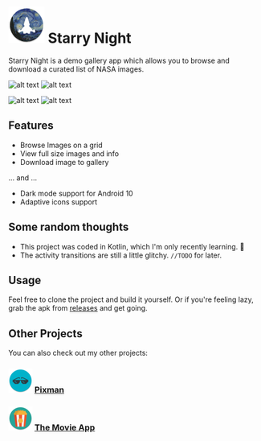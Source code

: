 # ![alt text](https://github.com/shahimclt/starrynight/blob/master/app/src/main/res/mipmap-hdpi/ic_launcher_round.png "Starry Night Logo") Starry Night

Starry Night is a demo gallery app which allows you to browse and download a curated list of NASA images.

<img src="https://user-images.githubusercontent.com/8318002/74280971-979cba80-4d43-11ea-9cf8-66aed54be45f.png" alt="alt text" width="400">  <img src="https://user-images.githubusercontent.com/8318002/74280966-966b8d80-4d43-11ea-8b7b-2a8202e8c7b9.png" alt="alt text" width="400">

<img src="https://user-images.githubusercontent.com/8318002/74280972-98355100-4d43-11ea-97dc-89d06057160b.png" alt="alt text" width="400">  <img src="https://user-images.githubusercontent.com/8318002/74280974-98cde780-4d43-11ea-8f92-fcb5e306a2fc.png" alt="alt text" width="400">

## Features

* Browse Images on a grid
* View full size images and info
* Download image to gallery

... and ...

* Dark mode support for Android 10
* Adaptive icons support

## Some random thoughts

- This project was coded in Kotlin, which I'm only recently learning. 🤞
- The activity transitions are still a little glitchy. `//TODO` for later.

## Usage

Feel free to clone the project and build it yourself. Or if you're feeling lazy, grab the apk from [releases](https://github.com/shahimclt/starrynight/releases) and get going.

## Other Projects

You can also check out my other projects:

### ![alt text](https://github.com/shahimclt/pixman/blob/master/app/src/main/res/mipmap-mdpi/ic_launcher_round.png "Pixman Logo") [Pixman](https://github.com/shahimclt/pixman)

### ![alt text](https://github.com/shahimclt/TheMovieApp/blob/master/app/src/main/res/mipmap-mdpi/ic_launcher_round.png "The movie App Logo") [The Movie App](https://github.com/shahimclt/TheMovieApp)
